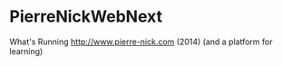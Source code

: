 PierreNickWebNext
=================

What's Running http://www.pierre-nick.com (2014)
(and a platform for learning)
